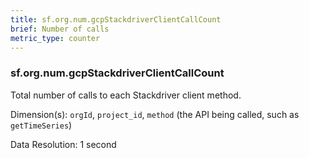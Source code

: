 ```yaml
---
title: sf.org.num.gcpStackdriverClientCallCount
brief: Number of calls
metric_type: counter
---
```

### sf.org.num.gcpStackdriverClientCallCount

Total number of calls to each Stackdriver client method.

Dimension(s): `orgId`, `project_id`, `method` (the API being called, such as `getTimeSeries`)

Data Resolution: 1 second

